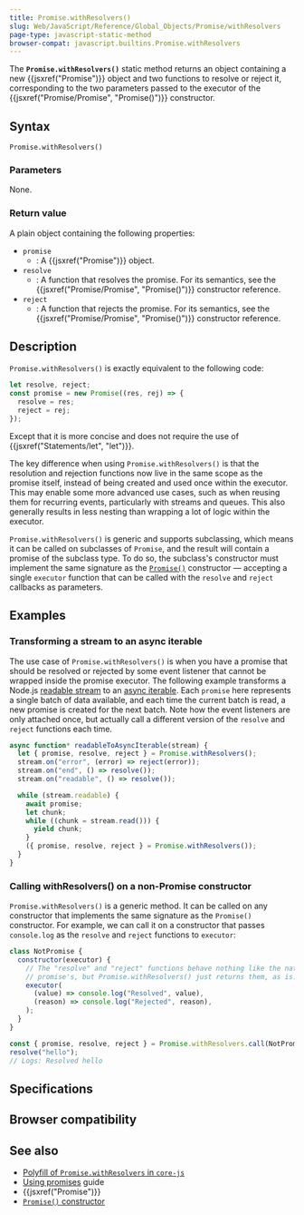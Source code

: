 ```yaml
---
title: Promise.withResolvers()
slug: Web/JavaScript/Reference/Global_Objects/Promise/withResolvers
page-type: javascript-static-method
browser-compat: javascript.builtins.Promise.withResolvers
---
```




The **`Promise.withResolvers()`** static method returns an object containing a new {{jsxref("Promise")}} object and two functions to resolve or reject it, corresponding to the two parameters passed to the executor of the {{jsxref("Promise/Promise", "Promise()")}} constructor.

## Syntax

```js-nolint
Promise.withResolvers()
```

### Parameters

None.

### Return value

A plain object containing the following properties:

- `promise`
  - : A {{jsxref("Promise")}} object.
- `resolve`
  - : A function that resolves the promise. For its semantics, see the {{jsxref("Promise/Promise", "Promise()")}} constructor reference.
- `reject`
  - : A function that rejects the promise. For its semantics, see the {{jsxref("Promise/Promise", "Promise()")}} constructor reference.

## Description

`Promise.withResolvers()` is exactly equivalent to the following code:

```js
let resolve, reject;
const promise = new Promise((res, rej) => {
  resolve = res;
  reject = rej;
});
```

Except that it is more concise and does not require the use of {{jsxref("Statements/let", "let")}}.

The key difference when using `Promise.withResolvers()` is that the resolution and rejection functions now live in the same scope as the promise itself, instead of being created and used once within the executor. This may enable some more advanced use cases, such as when reusing them for recurring events, particularly with streams and queues. This also generally results in less nesting than wrapping a lot of logic within the executor.

`Promise.withResolvers()` is generic and supports subclassing, which means it can be called on subclasses of `Promise`, and the result will contain a promise of the subclass type. To do so, the subclass's constructor must implement the same signature as the [`Promise()`](/Web/JavaScript/Reference/Global_Objects/Promise/Promise) constructor — accepting a single `executor` function that can be called with the `resolve` and `reject` callbacks as parameters.

## Examples

### Transforming a stream to an async iterable

The use case of `Promise.withResolvers()` is when you have a promise that should be resolved or rejected by some event listener that cannot be wrapped inside the promise executor. The following example transforms a Node.js [readable stream](https://nodejs.org/api/stream.html#class-streamreadable) to an [async iterable](/Web/JavaScript/Reference/Statements/async_function*). Each `promise` here represents a single batch of data available, and each time the current batch is read, a new promise is created for the next batch. Note how the event listeners are only attached once, but actually call a different version of the `resolve` and `reject` functions each time.

```js
async function* readableToAsyncIterable(stream) {
  let { promise, resolve, reject } = Promise.withResolvers();
  stream.on("error", (error) => reject(error));
  stream.on("end", () => resolve());
  stream.on("readable", () => resolve());

  while (stream.readable) {
    await promise;
    let chunk;
    while ((chunk = stream.read())) {
      yield chunk;
    }
    ({ promise, resolve, reject } = Promise.withResolvers());
  }
}
```

### Calling withResolvers() on a non-Promise constructor

`Promise.withResolvers()` is a generic method. It can be called on any constructor that implements the same signature as the `Promise()` constructor. For example, we can call it on a constructor that passes `console.log` as the `resolve` and `reject` functions to `executor`:

```js
class NotPromise {
  constructor(executor) {
    // The "resolve" and "reject" functions behave nothing like the native
    // promise's, but Promise.withResolvers() just returns them, as is.
    executor(
      (value) => console.log("Resolved", value),
      (reason) => console.log("Rejected", reason),
    );
  }
}

const { promise, resolve, reject } = Promise.withResolvers.call(NotPromise);
resolve("hello");
// Logs: Resolved hello
```

## Specifications



## Browser compatibility



## See also

- [Polyfill of `Promise.withResolvers` in `core-js`](https://github.com/zloirock/core-js#promisewithresolvers)
- [Using promises](/Web/JavaScript/Guide/Using_promises) guide
- {{jsxref("Promise")}}
- [`Promise()` constructor](/Web/JavaScript/Reference/Global_Objects/Promise/Promise)
